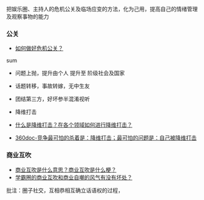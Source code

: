 把娱乐圈、主持人的危机公关及临场应变的方法，化为己用，提高自己的情绪管理及观察事物的能力

### 公关

* [如何做好危机公关？](https://www.zhihu.com/question/21923215)

sum

* 问题上抛，提升由个人 提升至 阶级社会及国家
* 话题转移，事故转嫁，无中生友
* 团结第三方，好坏参半混淆视听
* 降维打击

* [什么是降维打击？在各个领域如何进行降维打击？](https://www.zhihu.com/question/343126925/answer/832369896)
* [360doc-竞争最可怕的杀着是：降维打击；最可怕的问题是：自己被降维打击](http://www.360doc.com/content/18/0904/09/13450390_783732188.shtml)

### 商业互吹

* [商业互吹是什么意思？商业互吹是什么梗？](https://pcedu.pconline.com.cn/1011/10112035.html)
* [学霸圈的商业互吹和商业自嘲的风气有没有坏处？](https://www.zhihu.com/question/295258040/answer/520439803) 

批注：圈子社交，互相恭相互确立话语权的过程，
